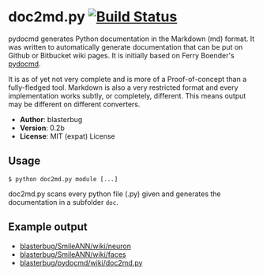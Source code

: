 # doc2md.py [![Build Status](https://travis-ci.org/blasterbug/doc2md.py.svg)](https://travis-ci.org/blasterbug/doc2md.py)

pydocmd generates Python documentation in the Markdown (md) format. It was
written to automatically generate documentation that can be put on Github 
or Bitbucket wiki pages. It is initially based on Ferry Boender's [pydocmd].  

It is as of yet not very complete and is more of a Proof-of-concept than a
fully-fledged tool. Markdown is also a very restricted format and every
implementation works subtly, or completely, different. This means output
may be different on different converters.  

* __Author__: blasterbug
* __Version__: 0.2b
* __License__: MIT (expat) License

## Usage

    $ python doc2md.py module [...]

doc2md.py scans every python file (.py) given and generates the documentation
in a subfolder `doc`.  

## Example output

 - [blasterbug/SmileANN/wiki/neuron](http://github.com/blasterbug/SmileANN/wiki/neuron)
 - [blasterbug/SmileANN/wiki/faces](http://github.com/blasterbug/SmileANN/wiki/faces)
 - [blasterbug/pydocmd/wiki/doc2md.py](https://github.com/blasterbug/doc2md.py/wiki)


[pydocmd]: https://github.com/fboender/pydocmd
